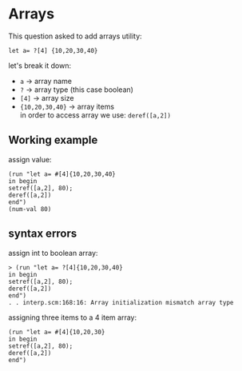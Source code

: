 # Arrays
This question asked to add arrays utility:       
```racket
let a= ?[4] {10,20,30,40}
```
let's break it down:        
* `a` -> array name                 
* `?` -> array type (this case boolean)                 
* `[4]` -> array size                   
* `{10,20,30,40}` -> array items                    
in order to access array we use: `deref([a,2])`
## Working example
assign value:
```racket
(run "let a= #[4]{10,20,30,40}
in begin 
setref([a,2], 80);
deref([a,2])
end")
(num-val 80)
```

## syntax errors
assign int to boolean array:
```racket
> (run "let a= ?[4]{10,20,30,40}
in begin 
setref([a,2], 80);
deref([a,2])
end")
. . interp.scm:168:16: Array initialization mismatch array type
```

assigning three items to a 4 item array:
```racket
(run "let a= #[4]{10,20,30}
in begin 
setref([a,2], 80);
deref([a,2])
end")

```